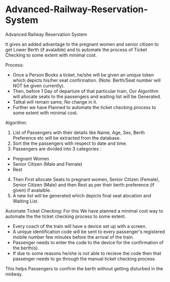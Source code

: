 # Advanced-Railway-Reservation-System

Advanced Railway Reservation System

It gives an added advantage to the pregnant women and senior citizen to get Lower Berth (if avalaible) and to automate the process of Ticket Checking to some extent with minimal cost.

Process:
- Once a Person Books a ticket, he/she will be given an unique token which depicts his/her seat confirmation. (Note: Berth/Seat number will NOT be given currently).
- Then, before 1 Day of departure of that particular train, Our Algorithm will allocate seats to the passengers and waiting list will be Generated.
- Tatkal will remain same, No change in it.
- Further we have Planned to automate the ticket checking process to some extent with minimal cost.

Algorithm:
1) List of Passengers with their details like Name, Age, Sex, Berth Preference etc will be extracted from the database.
2) Sort the the passengers with respect to date and time.
3) Passengers are divided into 3 categories : 
- Pregnant Women
- Senior Citizen (Male and Female)
- Rest
4) Then First allocate Seats to pregnant women, Senior Citizen (Female), Senior Citizen (Male) and then Rest as per their berth preference (if given) if avalaible.
5) A new list will be generated which depicts final seat alocation and Waiting List.

Automate Ticket Checking: For this We have planned a minimal cost way to automate the the ticket checking process to some extent.
- Every coach of the train will have a device set up with a screen.
- A unique identification code will be sent to every passenger's registered mobile number few minutes before the arrival of the train.
- Passenger needs to enter the code to the device for the confirmation of the berth(s).
- If due to some reasons he/she is not able to recieve the code then that passenger needs to go through the manual ticket checking process.

This helps Passengers to confirm the berth without getting disturbed in the midway.
